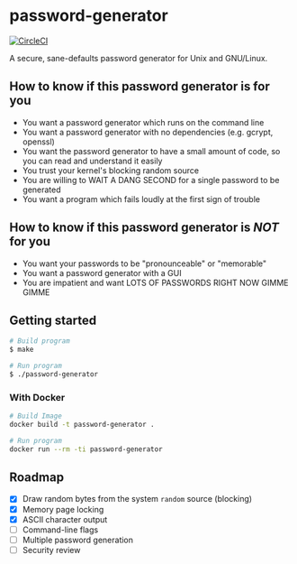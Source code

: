 # password-generator

[![CircleCI](https://circleci.com/gh/t-richards/password-generator.svg?style=svg)](https://circleci.com/gh/t-richards/password-generator)

A secure, sane-defaults password generator for Unix and GNU/Linux.

## How to know if this password generator is for you

 - You want a password generator which runs on the command line
 - You want a password generator with no dependencies (e.g. gcrypt, openssl)
 - You want the password generator to have a small amount of code, so you can read and understand it easily
 - You trust your kernel's blocking random source
 - You are willing to WAIT A DANG SECOND for a single password to be generated
 - You want a program which fails loudly at the first sign of trouble

## How to know if this password generator is *NOT* for you

 - You want your passwords to be "pronounceable" or "memorable"
 - You want a password generator with a GUI
 - You are impatient and want LOTS OF PASSWORDS RIGHT NOW GIMME GIMME

## Getting started

```bash
# Build program
$ make

# Run program
$ ./password-generator
```

### With Docker

```bash
# Build Image
docker build -t password-generator .

# Run program
docker run --rm -ti password-generator
```

## Roadmap

 - [x] Draw random bytes from the system `random` source (blocking)
 - [x] Memory page locking
 - [x] ASCII character output
 - [ ] Command-line flags
 - [ ] Multiple password generation
 - [ ] Security review
